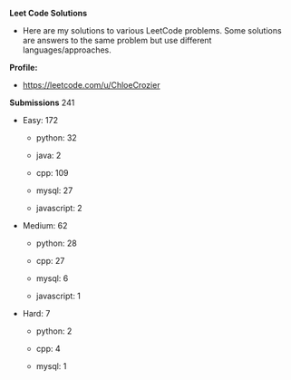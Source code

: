 **Leet Code Solutions**

- Here are my solutions to various LeetCode problems. Some solutions are answers to the same problem but use different languages/approaches.

**Profile:**

- https://leetcode.com/u/ChloeCrozier


**Submissions** 241
- Easy: 172

  -  python: 32

  -  java: 2

  -  cpp: 109

  -  mysql: 27

  -  javascript: 2


- Medium: 62

  -  python: 28

  -  cpp: 27

  -  mysql: 6

  -  javascript: 1


- Hard: 7

  -  python: 2

  -  cpp: 4

  -  mysql: 1
